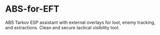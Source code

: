 # ABS-for-EFT
ABS Tarkov ESP assistant with external overlays for loot, enemy tracking, and extractions. Clean and secure tactical visibility tool.

